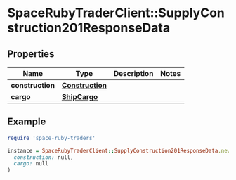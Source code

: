 # SpaceRubyTraderClient::SupplyConstruction201ResponseData

## Properties

| Name | Type | Description | Notes |
| ---- | ---- | ----------- | ----- |
| **construction** | [**Construction**](Construction.md) |  |  |
| **cargo** | [**ShipCargo**](ShipCargo.md) |  |  |

## Example

```ruby
require 'space-ruby-traders'

instance = SpaceRubyTraderClient::SupplyConstruction201ResponseData.new(
  construction: null,
  cargo: null
)
```

